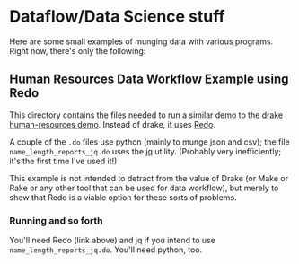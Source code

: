 # Dataflow/Data Science stuff

Here are some small examples of munging data with various programs.  Right now,
there's only the following:

## Human Resources Data Workflow Example using Redo

This directory contains the files needed to run a similar demo
to the [drake human-resources demo](https://github.com/Factual/drake/tree/master/demos/human-resources).
Instead of drake, it uses [Redo](https://github.com/apenwarr/redo).

A couple of the `.do` files use python (mainly to munge json and csv); the
file `name_length_reports_jq.do` uses the [jq](http://stedolan.github.io/jq/)
utility.  (Probably very inefficiently; it's the first time I've used it!)

This example is not intended to detract from the value of Drake (or Make
or Rake or any other tool that can be used for data workflow), but
merely to show that Redo is a viable option for these sorts of problems.

### Running and so forth

You'll need Redo (link above) and jq if you intend to use
`name_length_reports_jq.do`.  You'll need python, too.

